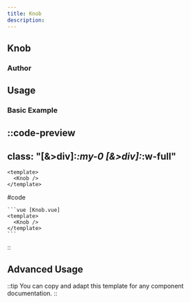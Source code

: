 ```yaml
---
title: Knob
description: 
---
```


## Knob



### Author


## Usage

### Basic Example

::code-preview
---
class: "[&>div]:*:my-0 [&>div]:*:w-full"
---
```vue [Knob.vue]
<template>
  <Knob />
</template>
```
#code
````mdc
```vue [Knob.vue]
<template>
  <Knob />
</template>
```
````
::
















## Advanced Usage

<!-- Add more code-preview/code-group/code-tree blocks as needed for advanced examples -->

::tip
You can copy and adapt this template for any component documentation.
::

